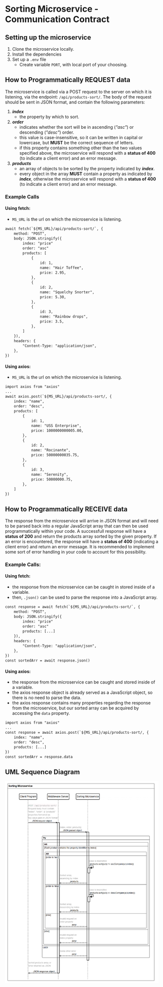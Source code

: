 # Sorting Microservice - Communication Contract
## Setting up the microservice
1. Clone the microservice locally.
2. Install the dependencies
3. Set up a `.env` file
   * Create variable `PORT`, with local port of your choosing.
## How to Programmatically REQUEST data
The microservice is called via a POST request to the server on which it is listening, via the endpoint: `/api/products-sort/`.
The body of the request should be sent in JSON format, and contain the following parameters:
1. **_index_**
   * the property by which to sort.
2. **_order_**
   * indicates whether the sort will be in ascending (*"asc"*) or descending (*"desc"*) order.
   * this value is case-insensitive, so it can be written in capital or lowercase, but **MUST** be the correct sequence of letters.
   * if this property contains something other than the two values specified above, the microservice will respond with a **status of 400** (to indicate a client error) and an error message.
3. **_products_**
   * an array of objects to be sorted by the property indicated by **_index_**.
   * every object in the array **MUST** contain a property as indicated by **_index_**, otherwise the microservice will respond with a **status of 400** (to indicate a client error) and an error message.
  
### Example Calls
#### Using fetch:
   * `MS_URL` is the url on which the microservice is listening.
```
await fetch(`${MS_URL}/api/products-sort/`, {
    method: "POST",
    body: JSON.stringify({
        index: "price"
        order: "asc"
        products: [
            {
                id: 1,
                name: "Hair Toffee",
                price: 2.95,
            },
            {
                id: 2,
                name: "Squelchy Snorter",
                price: 5.30,
            },
            {
                id: 3,
                name: "Rainbow drops",
                price: 3.5,
            },
        ]
    }),
    headers: {
        "Content-Type: "application/json",
    },
}) 
```

#### Using axios:
   * `MS_URL` is the url on which the microservice is listening.
```
import axios from "axios"
...
await axios.post(`${MS_URL}/api/products-sort/, {
    index: "name",
    order: "desc",
    products: [
        {
            id: 1,
            name: "USS Enterprise",
            price: 1000000000005.00,
        },
        {
            id: 2,
            name: "Rocinante",
            price: 50000000035.75,
        },
        {
            id: 3,
            name: "Serenity",
            price: 50000000.75,
        },
    ]
})
```
## How to Programmatically RECEIVE data
The response from the microservice will arrive in JSON format and will need to be parsed back into a regular JavaScript array that can then be used programmatically within your code. A successfull response will have a **status of 200** and return the products array sorted by the given property. If an error is encountered, the response will have a **status of 400** (indicating a client error) and return an error message. It is recommended to implement some sort of error handling in your code to account for this possibility.

### Example Calls:
#### Using fetch:
   * the response from the microservice can be caught in stored inside of a variable.
   * then, `.json()` can be used to parse the response into a JavaScript array.
```
const response = await fetch(`${MS_URL}/api/products-sort/`, {
    method: "POST",
    body: JSON.stringify({
        index: "price"
        order: "asc"
        products: [...]
    }),
    headers: {
        "Content-Type: "application/json",
    },
})
const sortedArr = await response.json()
```

#### Using axios:
   * the response from the microservice can be caught and stored inside of a variable.
   * the axios response object is already served as a JavaScript object, so there is no need to parse the data.
   * the axios response contains many properties regarding the response from the microservice, but our sorted array can be acquired by accessing the `data` property.
```
import axios from "axios"
...
const response = await axios.post(`${MS_URL}/api/products-sort/, {
    index: "name",
    order: "desc",
    products: [...]
})
const sortedArr = response.data
```

## UML Sequence Diagram
![UML](https://github.com/SandKat214/Sorting_Microservice/blob/main/images-readme/sorting_ms_uml.png?raw=true)
